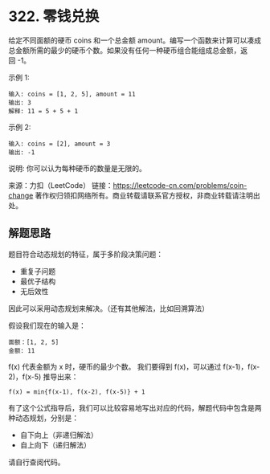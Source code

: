 # 322. 零钱兑换

给定不同面额的硬币 coins 和一个总金额 amount。编写一个函数来计算可以凑成总金额所需的最少的硬币个数。如果没有任何一种硬币组合能组成总金额，返回 -1。

示例 1:

```
输入: coins = [1, 2, 5], amount = 11
输出: 3 
解释: 11 = 5 + 5 + 1
```

示例 2:

```
输入: coins = [2], amount = 3
输出: -1
```

说明:
你可以认为每种硬币的数量是无限的。

来源：力扣（LeetCode）
链接：https://leetcode-cn.com/problems/coin-change
著作权归领扣网络所有。商业转载请联系官方授权，非商业转载请注明出处。

## 解题思路

题目符合动态规划的特征，属于多阶段决策问题：

* 重复子问题
* 最优子结构
* 无后效性

因此可以采用动态规划来解决。（还有其他解法，比如回溯算法）

假设我们现在的输入是：

```
面额：[1, 2, 5]
金额: 11
```

f(x) 代表金额为 x 时，硬币的最少个数。
我们要得到 f(x)，可以通过 f(x-1)，f(x-2)，f(x-5) 推导出来：

```
f(x) = min{f(x-1), f(x-2), f(x-5)} + 1
```
有了这个公式指导后，我们可以比较容易地写出对应的代码，解题代码中包含是两种动态规划，分别是：

* 自下向上（非递归解法）
* 自上向下（递归解法）

请自行查阅代码。